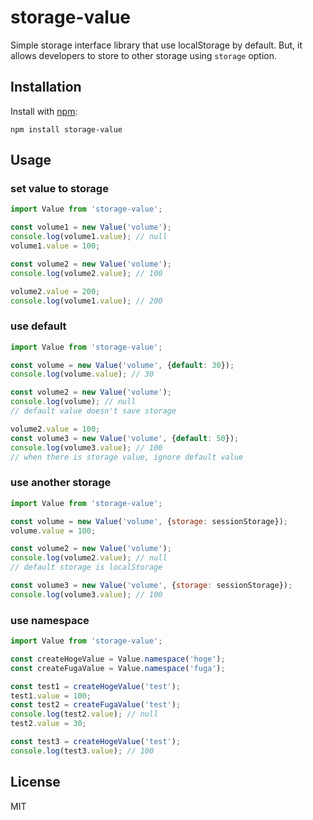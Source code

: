 # storage-value

Simple storage interface library that use localStorage by default.
But, it allows developers to store to other storage using `storage` option.

## Installation
Install with [npm](https://www.npmjs.com/):
```
npm install storage-value
```

## Usage
### set value to storage
```js
import Value from 'storage-value';

const volume1 = new Value('volume');
console.log(volume1.value); // null
volume1.value = 100;

const volume2 = new Value('volume');
console.log(volume2.value); // 100

volume2.value = 200;
console.log(volume1.value); // 200
```

### use default
```js
import Value from 'storage-value';

const volume = new Value('volume', {default: 30});
console.log(volume.value); // 30

const volume2 = new Value('volume');
console.log(volume); // null
// default value doesn't save storage

volume2.value = 100;
const volume3 = new Value('volume', {default: 50});
console.log(volume3.value); // 100
// when there is storage value, ignore default value
```

### use another storage
```js
import Value from 'storage-value';

const volume = new Value('volume', {storage: sessionStorage});
volume.value = 100;

const volume2 = new Value('volume');
console.log(volume2.value); // null
// default storage is localStorage

const volume3 = new Value('volume', {storage: sessionStorage});
console.log(volume3.value); // 100
```

### use namespace
```js
import Value from 'storage-value';

const createHogeValue = Value.namespace('hoge');
const createFugaValue = Value.namespace('fuga');

const test1 = createHogeValue('test');
test1.value = 100;
const test2 = createFugaValue('test');
console.log(test2.value); // null
test2.value = 30;

const test3 = createHogeValue('test');
console.log(test3.value); // 100
```
## License

MIT
